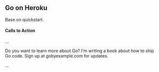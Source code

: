 ## Go on Heroku

Base on quickstart.


#### Calls to Action

...

Do you want to learn more about Go? I'm writing a book about how to ship Go code. Sign up at gobyexample.com for updates.

...
